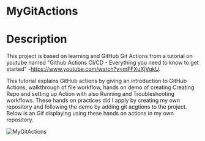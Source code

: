 # MyGitActions

# Description
This project is based on learning and GitHub Git Actions from a tutorial on youtube named "Github Actions CI/CD - Everything you need to know to get started" -https://www.youtube.com/watch?v=mFFXuXjVgkU. 

This tutorial explains GitHub actions by giving an introduction to GitHub Actions, walkthrough of file workflow, hands on demo of creating Creating Repo and setting up Action with also Running and Troubleshooting workflows. These hands on practices did I apply by creating my own repository and following the demo by adding git acgtions to the project. 
Below is an Gif displaying using these hands on actions in my own repository.

![MyGitActions](https://user-images.githubusercontent.com/78371221/198566516-65a09b25-c658-4b5e-b94d-32fbdeab0405.gif)
